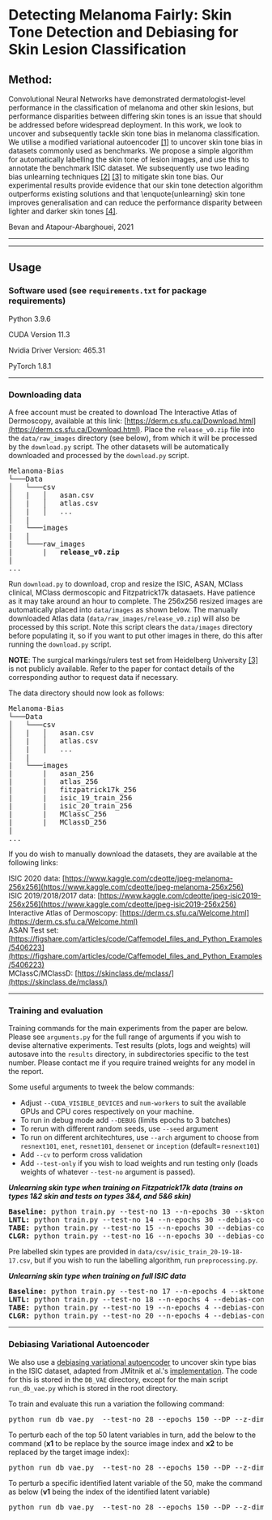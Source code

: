 # Detecting Melanoma Fairly: Skin Tone Detection and Debiasing for Skin Lesion Classification

## Method:

 Convolutional Neural Networks have demonstrated dermatologist-level performance in the classification of melanoma and other skin lesions, but performance disparities between differing skin tones is an issue that should be addressed before widespread deployment. In this work, we look to uncover and subsequently tackle skin tone bias in melanoma classification. We utilise a modified variational autoencoder [[1]](https://www.aies-conference.com/2019/wp-content/papers/main/AIES-19_paper_220.pdf) to uncover skin tone bias in datasets commonly used as benchmarks. We propose a simple algorithm for automatically labelling the skin tone of lesion images, and use this to annotate the benchmark ISIC dataset. We subsequently use two leading bias unlearning techniques [[2]](https://openaccess.thecvf.com/content_CVPR_2019/papers/Kim_Learning_Not_to_Learn_Training_Deep_Neural_Networks_With_Biased_CVPR_2019_paper.pdf) 
[[3]](https://www.robots.ox.ac.uk/~vgg/publications/2018/Alvi18/alvi18.pdf) to mitigate skin tone bias. Our experimental results provide evidence that our skin tone detection algorithm outperforms existing solutions and that \enquote{unlearning} skin tone improves generalisation and can reduce the performance disparity between lighter and darker skin tones [[4]](https://arxiv.org/abs/2104.09957).

Bevan and Atapour-Abarghouei, 2021

---
---

## Usage

### Software used (see `requirements.txt` for package requirements)

Python 3.9.6

CUDA Version 11.3

Nvidia Driver Version: 465.31

PyTorch 1.8.1

---

### Downloading data

A free account must be created to download The Interactive Atlas of Dermoscopy, available at this link:
[https://derm.cs.sfu.ca/Download.html](https://derm.cs.sfu.ca/Download.html). Place the `release_v0.zip` file into the
`data/raw_images` directory (see below), from which it will be processed by the `download.py` script. The other datasets
will be automatically downloaded and processed by the `download.py` script.

<pre>
Melanoma-Bias  
└───Data
│   └───csv
│   |   │   asan.csv
│   |   │   atlas.csv
│   |   │   ...
│   |
|   └───images
|   |
|   └───raw_images
|       |   <b>release_v0.zip</b>
|
...
</pre>

Run `download.py` to download, crop and resize the ISIC, ASAN, MClass clinical, MClass dermoscopic and Fitzpatrick17k
datasaets. Have patience as it may take around an hour to complete. The 256x256 resized images are automatically placed
into `data/images` as shown below. The manually downloaded Atlas data (`data/raw_images/release_v0.zip`) will also be
processed by this script. Note this script clears the `data/images` directory before populating it, so if you want to put other
images in there, do this after running the `download.py` script.

**NOTE**: The surgical markings/rulers test set from Heidelberg University [[3]](https://www.ncbi.nlm.nih.gov/pmc/articles/PMC6694463/) is not publicly available. Refer to the paper for contact details of the corresponding author to request data if necessary.

The data directory should now look as follows:
<pre>
Melanoma-Bias  
└───Data
│   └───csv
│   |   │   asan.csv
│   |   │   atlas.csv
│   |   │   ...
│   |
|   └───images
|       |   asan_256
|       |   atlas_256
|       |   fitzpatrick17k_256
|       |   isic_19_train_256
|       |   isic_20_train_256
|       |   MClassC_256
|       |   MClassD_256
|
...
</pre>

If you do wish to manually download the datasets, they are available at the following links:

ISIC 2020 data: [https://www.kaggle.com/cdeotte/jpeg-melanoma-256x256](https://www.kaggle.com/cdeotte/jpeg-melanoma-256x256)  
ISIC 2019/2018/2017 data: [https://www.kaggle.com/cdeotte/jpeg-isic2019-256x256](https://www.kaggle.com/cdeotte/jpeg-isic2019-256x256)  
Interactive Atlas of Dermoscopy: [https://derm.cs.sfu.ca/Welcome.html](https://derm.cs.sfu.ca/Welcome.html)  
ASAN Test set: [https://figshare.com/articles/code/Caffemodel_files_and_Python_Examples/5406223](https://figshare.com/articles/code/Caffemodel_files_and_Python_Examples/5406223)  
MClassC/MClassD: [https://skinclass.de/mclass/](https://skinclass.de/mclass/)

---

### Training and evaluation

Training commands for the main experiments from the paper are below. Please see `arguments.py` for the full range of arguments if you wish to devise alternative experiments. Test results (plots, logs and weights) will autosave into the `results` directory, in subdirectories specific to the test number. Please contact me if you require trained weights for any model in the report.

Some useful arguments to tweek the below commands:
* Adjust `--CUDA_VISIBLE_DEVICES` and `num-workers` to suit the available GPUs and CPU cores respectively on your machine.
* To run in debug mode add `--DEBUG` (limits epochs to 3 batches)
* To rerun with different random seeds, use `--seed` argument
* To run on different architechtures, use `--arch` argument to choose from `resnext101`, `enet`, `resnet101`, `densenet` or `inception` (default=`resnext101`)
* Add `--cv` to perform cross validation
* Add `--test-only` if you wish to load weights and run testing only (loads weights of whatever `--test-no` argument is passed).

***Unlearning skin type when training on Fitzpatrick17k data (trains on types 1&2 skin and tests on types 3&4, and 5&6 skin)***
<pre>
<b>Baseline:</b> python train.py --test-no 13 --n-epochs 30 --sktone --CUDA_VISIBLE_DEVICES 0,1 --dataset Fitzpatrick17k --split-skin-types
<b>LNTL:</b> python train.py --test-no 14 --n-epochs 30 --debias-config LNTL --GRL --sktone --CUDA_VISIBLE_DEVICES 0,1 --dataset Fitzpatrick17k --split-skin-types
<b>TABE:</b> python train.py --test-no 15 --n-epochs 30 --debias-config TABE --sktone --CUDA_VISIBLE_DEVICES 0,1 --dataset Fitzpatrick17k --split-skin-types
<b>CLGR:</b> python train.py --test-no 16 --n-epochs 30 --debias-config TABE --GRL --sktone --CUDA_VISIBLE_DEVICES 0,1 --dataset Fitzpatrick17k --split-skin-types
</pre>

Pre labelled skin types are provided in `data/csv/isic_train_20-19-18-17.csv`, but if you wish to run the labelling algorithm, run `preprocessing.py`.

***Unlearning skin type when training on full ISIC data***
<pre>
<b>Baseline:</b> python train.py --test-no 17 --n-epochs 4 --sktone --CUDA_VISIBLE_DEVICES 0,1
<b>LNTL:</b> python train.py --test-no 18 --n-epochs 4 --debias-config LNTL --GRL --sktone --CUDA_VISIBLE_DEVICES 0,1 --num-aux 6
<b>TABE:</b> python train.py --test-no 19 --n-epochs 4 --debias-config TABE --sktone --CUDA_VISIBLE_DEVICES 0,1 --num-aux 6
<b>CLGR:</b> python train.py --test-no 20 --n-epochs 4 --debias-config TABE --GRL --sktone --CUDA_VISIBLE_DEVICES 0,1 --num-aux 6
</pre>

---

### Debiasing Variational Autoencoder

We also use a [debiasing variational autoencoder](https://www.aies-conference.com/2019/wp-content/papers/main/AIES-19_paper_220.pdf) to uncover skin type bias in the ISIC dataset, adapted from JMitnik et al.'s [implementation](https://github.com/JMitnik/FacialDebiasing). The code for this is stored in the `DB_VAE` directory, except for the main script `run_db_vae.py` which is stored in the root directory.

To train and evaluate this run a variation the following command:
<pre>
python run_db_vae.py  --test-no 28 --epochs 150 --DP --z-dim 512 --debias-type max50
</pre>

To perturb each of the top 50 latent variables in turn, add the below to the command (<b>x1</b> to be replace by the source image index and <b>x2</b> to be replaced by the target image index):
<pre>
python run_db_vae.py  --test-no 28 --epochs 150 --DP --z-dim 512 --debias-type max50 --run-mode perturb --var-to-perturb 50 --interp1 <b>x1</b> --interp2 <b>x2</b> --load-model
</pre>

To perturb a specific identified latent variable of the 50, make the command as below (<b>v1</b> being the index of the identified latent variable)
<pre>
python run_db_vae.py  --test-no 28 --epochs 150 --DP --z-dim 512 --debias-type max50 --run-mode perturb --var-to-perturb <b>v1</b> --interp1 <b>x1</b> --interp2 <b>x2</b> --load-model --perturb-single
</pre>
